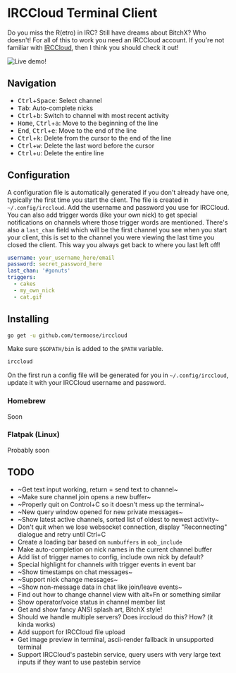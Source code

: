 # IRCCloud Terminal Client

Do you miss the R(etro) in IRC? Still have dreams about BitchX? Who doesn't!
For all of this to work you need an IRCCloud account. If you're not familiar with [IRCCloud](http://irccloud.com), then I think you should check it out!

![Live demo!](preview.gif)

## Navigation

- <kbd>Ctrl</kbd>+<kbd>Space</kbd>: Select channel
- <kbd>Tab</kbd>: Auto-complete nicks
- <kbd>Ctrl</kbd>+<kbd>b</kbd>: Switch to channel with most recent activity
- <kbd>Home</kbd>, <kbd>Ctrl</kbd>+<kbd>a</kbd>: Move to the beginning of the line
- <kbd>End</kbd>, <kbd>Ctrl</kbd>+<kbd>e</kbd>: Move to the end of the line
- <kbd>Ctrl</kbd>+<kbd>k</kbd>: Delete from the cursor to the end of the line
- <kbd>Ctrl</kbd>+<kbd>w</kbd>: Delete the last word before the cursor
- <kbd>Ctrl</kbd>+<kbd>u</kbd>: Delete the entire line

## Configuration

A configuration file is automatically generated if you don't already have one, typically the first time you start the client.
The file is created in `~/.config/irccloud`. Add the username and password you use for IRCCloud. You can also add trigger
words (like your own nick) to get special notifications on channels where those trigger words are mentioned.
There's also a `last_chan` field which will be the first channel you see when you start your client,
this is set to the channel you were viewing the last time you closed the client. This way you always get
back to where you last left off!

```yaml
username: your_username_here/email
password: secret_password_here
last_chan: '#gonuts'
triggers:
  - cakes
  - my_own_nick
  - cat.gif
```

## Installing

```bash
go get -u github.com/termoose/irccloud
```

Make sure `$GOPATH/bin` is added to the `$PATH` variable.

```bash
irccloud
```

On the first run a config file will be generated for you in `~/.config/irccloud`, update it with your IRCCloud username and password.

### Homebrew

Soon

### Flatpak (Linux)

Probably soon

## TODO
- ~Get text input working, return = send text to channel~
- ~Make sure channel join opens a new buffer~
- ~Properly quit on Control+C so it doesn't mess up the terminal~
- ~New query window opened for new private messages~
- ~Show latest active channels, sorted list of oldest to newest activity~
- Don't quit when we lose websocket connection, display "Reconnecting" dialogue and retry until Ctrl+C
- Create a loading bar based on `numbuffers` in `oob_include`
- Make auto-completion on nick names in the current channel buffer
- Add list of trigger names to config, include own nick by default?
- Special highlight for channels with trigger events in event bar
- ~Show timestamps on chat messages~
- ~Support nick change messages~
- ~Show non-message data in chat like join/leave events~
- Find out how to change channel view with alt+Fn or something similar
- Show operator/voice status in channel member list
- Get and show fancy ANSI splash art, BitchX style!
- Should we handle multiple servers? Does irccloud do this? How? (it kinda works)
- Add support for IRCCloud file upload
- Get image preview in terminal, ascii-render fallback in unsupported terminal
- Support IRCCloud's pastebin service, query users with very large text inputs if they want to use pastebin service